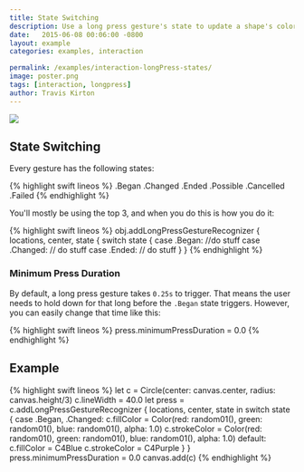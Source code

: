 ```yaml
---
title: State Switching
description: Use a long press gesture's state to update a shape's color.
date:   2015-06-08 00:06:00 -0800
layout: example
categories: examples, interaction

permalink: /examples/interaction-longPress-states/
image: poster.png
tags: [interaction, longpress]
author: Travis Kirton
---
```

![](longPress-states.png)

## State Switching
Every gesture has the following states:

{% highlight swift lineos %}
.Began
.Changed
.Ended
.Possible
.Cancelled
.Failed
{% endhighlight %}

You'll mostly be using the top 3, and when you do this is how you do it:

{% highlight swift lineos %}
obj.addLongPressGestureRecognizer { locations, center, state {
	switch state {
	case .Began:
	    //do stuff
	case .Changed: 
	    // do stuff
	case .Ended: 
	    // do stuff
    }
}
{% endhighlight %}

### Minimum Press Duration
By default, a long press gesture takes `0.25s` to trigger. That means the user needs to hold down for that long before the `.Began` state triggers. However, you can easily change that time like this:

{% highlight swift lineos %}
press.minimumPressDuration = 0.0 
{% endhighlight %}

## Example
{% highlight swift lineos %}
let c = Circle(center: canvas.center, radius: canvas.height/3)
c.lineWidth = 40.0
let press = c.addLongPressGestureRecognizer { locations, center, state in
    switch state {
    case .Began, .Changed:
        c.fillColor = Color(red: random01(), green: random01(), blue: random01(), alpha: 1.0)
        c.strokeColor = Color(red: random01(), green: random01(), blue: random01(), alpha: 1.0)
    default:
        c.fillColor = C4Blue
        c.strokeColor = C4Purple
    }
}
press.minimumPressDuration = 0.0
canvas.add(c)
{% endhighlight %}
